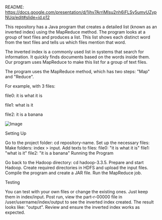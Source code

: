 README: https://docs.google.com/presentation/d/1jhv7ArriMIsu2nh6iFLSy5umvUZypNUq/edit#slide=id.p12

This repository has a Java program that creates a detailed list (known as an inverted index) using the MapReduce method. The program looks at a group of text files and produces a list. This list shows each distinct word from the text files and tells us which files mention that word.

The inverted index is a commonly used list in systems that search for information. It quickly finds documents based on the words inside them. Our program uses MapReduce to make this list for a group of text files.

The program uses the MapReduce method, which has two steps: "Map" and "Reduce".

For example, with 3 files:

file0: it is what it is

file1: what is it

file2: it is a banana




![Image](https://user-images.githubusercontent.com/29631514/261885641-1020ad7d-9111-4b41-9079-8a9b9b76dcff.png)


Setting Up

Go to the project folder: cd repository-name.
Set up the necessary files:
Make folders: index > input.
Add texts to files:
file0: "it is what it is"
file1: "what is it"
file2: "it is a banana"
Running the Program

Go back to the Hadoop directory: cd hadoop-3.3.5.
Prepare and start Hadoop.
Create required directories in HDFS and upload the input files.
Compile the program and create a JAR file.
Run the MapReduce job.


Testing

You can test with your own files or change the existing ones. Just keep them in index/input.
Post run, view the part-r-00000 file in /user/username/index/output to see the inverted index created.
The result looks like: "output".
Review and ensure the inverted index works as expected.
